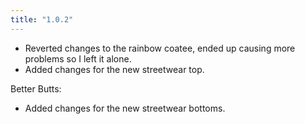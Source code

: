 ```yaml
---
title: "1.0.2"
---
```


* Reverted changes to the rainbow coatee, ended up causing more problems so I left it alone.
* Added changes for the new streetwear top.

Better Butts:
* Added changes for the new streetwear bottoms.
